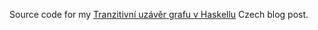 Source code for my [Tranzitivní uzávěr grafu v Haskellu](https://cs-blog.petrzemek.net/2010-04-11-tranzitivni-uzaver-grafu-v-haskellu) Czech blog post.
